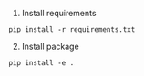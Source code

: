 1. Install requirements
```
pip install -r requirements.txt
```
2. Install package
```
pip install -e .
```
